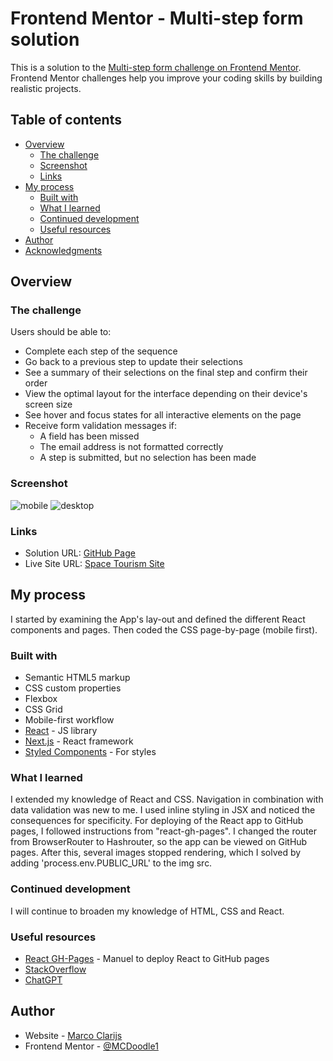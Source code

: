 # Frontend Mentor - Multi-step form solution

This is a solution to the [Multi-step form challenge on Frontend Mentor](https://www.frontendmentor.io/challenges/multistep-form-YVAnSdqQBJ). Frontend Mentor challenges help you improve your coding skills by building realistic projects. 

## Table of contents

- [Overview](#overview)
  - [The challenge](#the-challenge)
  - [Screenshot](#screenshot)
  - [Links](#links)
- [My process](#my-process)
  - [Built with](#built-with)
  - [What I learned](#what-i-learned)
  - [Continued development](#continued-development)
  - [Useful resources](#useful-resources)
- [Author](#author)
- [Acknowledgments](#acknowledgments)


## Overview

### The challenge

Users should be able to:

- Complete each step of the sequence
- Go back to a previous step to update their selections
- See a summary of their selections on the final step and confirm their order
- View the optimal layout for the interface depending on their device's screen size
- See hover and focus states for all interactive elements on the page
- Receive form validation messages if:
  - A field has been missed
  - The email address is not formatted correctly
  - A step is submitted, but no selection has been made

### Screenshot

![mobile](./src/images/Screenshot-Mobile.png)
![desktop](./src/images/Screenshot-desktop.png)

### Links

- Solution URL: [GitHub Page](https://github.com/MCDoodle1/multi-step-form)
- Live Site URL: [Space Tourism Site](https://mcdoodle1.github.io/multi-step-form/)

## My process

I started by examining the App's lay-out and defined the different React components and pages. Then coded the CSS page-by-page (mobile first).

### Built with

- Semantic HTML5 markup
- CSS custom properties
- Flexbox
- CSS Grid
- Mobile-first workflow
- [React](https://reactjs.org/) - JS library
- [Next.js](https://nextjs.org/) - React framework
- [Styled Components](https://styled-components.com/) - For styles


### What I learned

I extended my knowledge of React and CSS. Navigation in combination with data validation was new to me. I used inline styling in JSX and noticed the consequences for specificity. For deploying of the React app to GitHub pages, I followed instructions from "react-gh-pages". I changed the router from BrowserRouter to Hashrouter, so the app can be viewed on GitHub pages. After this, several images stopped rendering, which I solved by adding 'process.env.PUBLIC_URL' to the img src.


### Continued development

I will continue to broaden my knowledge of HTML, CSS and React.


### Useful resources

- [React GH-Pages](https://github.com/gitname/react-gh-pages) - Manuel to deploy React to GitHub pages
- [StackOverflow](https://stackoverflow.com/) 
- [ChatGPT](https://chat.openai.com/) 


## Author

- Website - [Marco Clarijs](https://github.com/MCDoodle1)
- Frontend Mentor - [@MCDoodle1](https://www.frontendmentor.io/profile/MCDoodle1)

